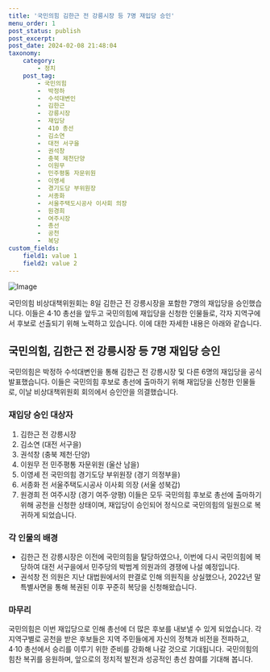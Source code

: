```yaml
---
title: '국민의힘 김한근 전 강릉시장 등 7명 재입당 승인'
menu_order: 1
post_status: publish
post_excerpt: 
post_date: 2024-02-08 21:48:04
taxonomy:
    category:
        - 정치
    post_tag:
        - 국민의힘
        -  박정하
        -  수석대변인
        -  김한근
        -  강릉시장
        -  재입당
        -  410 총선
        -  김소연
        -  대전 서구을
        -  권석창
        -  충북 제천단양
        -  이원무
        -  민주평통 자문위원
        -  이영세
        -  경기도당 부위원장
        -  서종화
        -  서울주택도시공사 이사회 의장
        -  원경희
        -  여주시장
        -  총선
        -  공천
        -  복당
custom_fields:
    field1: value 1
    field2: value 2
---
```


![Image](https://imgnews.pstatic.net/image/654/2024/02/08/0000065537_001_20240208100501557.jpg?type=w647)

국민의힘 비상대책위원회는 8일 김한근 전 강릉시장을 포함한 7명의 재입당을 승인했습니다. 이들은 4·10 총선을 앞두고 국민의힘에 재입당을 신청한 인물들로, 각자 지역구에서 후보로 선출되기 위해 노력하고 있습니다. 이에 대한 자세한 내용은 아래와 같습니다.
## 국민의힘, 김한근 전 강릉시장 등 7명 재입당 승인
국민의힘은 박정하 수석대변인을 통해 김한근 전 강릉시장 및 다른 6명의 재입당을 공식 발표했습니다. 이들은 국민의힘 후보로 총선에 출마하기 위해 재입당을 신청한 인물들로, 이날 비상대책위원회 회의에서 승인안을 의결했습니다.
### 재입당 승인 대상자
1. 김한근 전 강릉시장
2. 김소연 (대전 서구을)
3. 권석창 (충북 제천·단양)
4. 이원무 전 민주평통 자문위원 (울산 남을)
5. 이영세 전 국민의힘 경기도당 부위원장 (경기 의정부을)
6. 서종화 전 서울주택도시공사 이사회 의장 (서울 성북갑)
7. 원경희 전 여주시장 (경기 여주·양평)
이들은 모두 국민의힘 후보로 총선에 출마하기 위해 공천을 신청한 상태이며, 재입당이 승인되어 정식으로 국민의힘의 일원으로 복귀하게 되었습니다.
### 각 인물의 배경
- 김한근 전 강릉시장은 이전에 국민의힘을 탈당하였으나, 이번에 다시 국민의힘에 복당하여 대전 서구을에서 민주당의 박범계 의원과의 경쟁에 나설 예정입니다.
- 권석창 전 의원은 지난 대법원에서의 판결로 인해 의원직을 상실했으나, 2022년 말 특별사면을 통해 복권된 이후 꾸준히 복당을 신청해왔습니다.
### 마무리
국민의힘은 이번 재입당으로 인해 총선에 더 많은 후보를 내보낼 수 있게 되었습니다. 각 지역구별로 공천을 받은 후보들은 지역 주민들에게 자신의 정책과 비전을 전파하고, 4·10 총선에서 승리를 이루기 위한 준비를 강화해 나갈 것으로 기대됩니다. 국민의힘의 힘찬 복귀를 응원하며, 앞으로의 정치적 발전과 성공적인 총선 참여를 기대해 봅니다.
